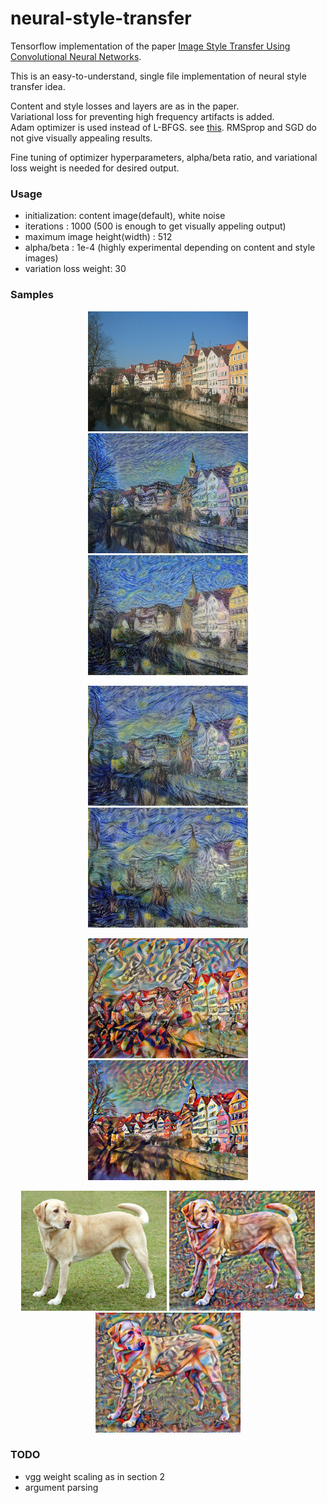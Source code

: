 # neural-style-transfer
Tensorflow implementation of the paper [Image Style Transfer Using Convolutional Neural Networks](http://www.cv-foundation.org/openaccess/content_cvpr_2016/papers/Gatys_Image_Style_Transfer_CVPR_2016_paper.pdf).

This is an easy-to-understand, single file implementation of neural style transfer idea.

Content and style losses and layers are as in the paper.\
Variational loss for preventing high frequency artifacts is added.\
Adam optimizer is used instead of L-BFGS. see [this](https://www.reddit.com/r/MachineLearning/comments/5yjfm5/picking_an_optimizer_for_style_transfer/?utm_source=share&utm_medium=web2x&context=3). RMSprop and SGD do not give visually appealing results.

Fine tuning of optimizer hyperparameters, alpha/beta ratio, and variational loss weight is needed for desired output. 


### Usage

 + initialization: content image(default), white noise
 + iterations : 1000 (500 is enough to get visually appeling output)
 + maximum image height(width) : 512
 + alpha/beta : 1e-4 (highly experimental depending on content and style images)
 + variation loss weight: 30

### Samples

<p align="center">
<img src="./images/tubingen.jpg" height="192px">
<img src="./images/my_creations/3march1e-3fulladam.jpg" height="192px">
<img src="./images/my_creations/3march1e-8.jpg" height="192px">
</p>
<p align="center">
<img src="./images/my_creations/3march1e-4fulladam.jpg" height="192px">
<img src="./images/my_creations/3marchbeta1e3alpha0fulladam.jpg" height="192px">
</p>

<p align="center">
<img src="./images/my_creations/tubingen_kandinsky.jpg" height="192px">
<img src="./images/my_creations/tubingen_kandinsky2.jpg" height="192px">
</p>

<p align="center">
<img src="./images/dog.jpg" height="192px">
<img src="./images/my_creations/3march_dog_5e-3fulladam.jpg" height="192px">
<img src="./images/my_creations/3march_dog_1e-4fulladam.jpg" height="192px">
</p>

### TODO
- vgg weight scaling as in section 2
- argument parsing
